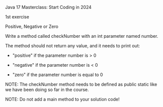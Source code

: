 Java 17 Masterclass: Start Coding in 2024

1st exercise

Positive, Negative or Zero 

Write a method called checkNumber with an int parameter named number.

The method should not return any value, and it needs to print out:

- "positive" if the parameter number is > 0

- "negative" if the parameter number is < 0

- "zero" if the parameter number is equal to 0

NOTE: The checkNumber method needs to be defined as public static like we have been doing so far in the course.	

NOTE: Do not add a main method to your solution code!

